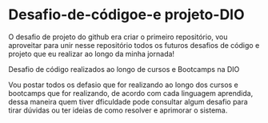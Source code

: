 # Desafio-de-códigoe-e projeto-DIO

O desafio de projeto do github era criar o primeiro repositório, vou aproveitar para unir nesse repositório todos os futuros desafios de código e projeto que eu realizar ao longo da minha  jornada!

Desafio de código realizados ao longo de cursos e Bootcamps na DIO

Vou postar todos os defasio que for realizando ao longo dos cursos e bootcamps que for realizando, de acordo com cada linguagem aprendida, 
dessa maneira quem tiver dficuldade pode consultar algum desafio para tirar dúvidas ou ter ideias de como resolver e aprimorar o sistema.
